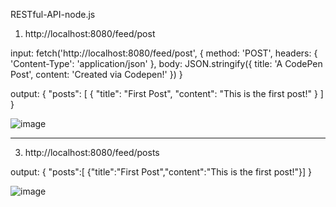 RESTful-API-node.js

1) http://localhost:8080/feed/post

input:
  fetch('http://localhost:8080/feed/post', {
    method: 'POST',
    headers: {
      'Content-Type': 'application/json'
    },
    body: JSON.stringify({
      title: 'A CodePen Post',
      content: 'Created via Codepen!'
    })
  }

output:
{
    "posts": [
        {
            "title": "First Post",
            "content": "This is the first post!"
        }
    ]
}

![image](https://github.com/user-attachments/assets/d5f67c81-b34c-4473-a941-b3c0a55d2120)

----------------------------------------------------------------------------

3) http://localhost:8080/feed/posts

output:
{
  "posts":[
          {"title":"First Post","content":"This is the first post!"}]
}

![image](https://github.com/user-attachments/assets/e4a45510-c0d1-493f-bace-8a8bfcda0a3f)
